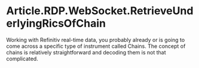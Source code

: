 # Article.RDP.WebSocket.RetrieveUnderlyingRicsOfChain
Working with Refinitiv real-time data, you probably already or is going to come across a specific type of instrument called Chains. The concept of chains is relatively straightforward and decoding them is not that complicated.
